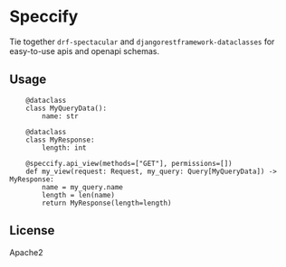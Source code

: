 # Speccify

Tie together `drf-spectacular` and `djangorestframework-dataclasses` for
easy-to-use apis and openapi schemas.

## Usage

```
    @dataclass
    class MyQueryData():
        name: str

    @dataclass
    class MyResponse:
        length: int

    @speccify.api_view(methods=["GET"], permissions=[])
    def my_view(request: Request, my_query: Query[MyQueryData]) -> MyResponse:
        name = my_query.name
        length = len(name)
        return MyResponse(length=length)
```


## License

Apache2
